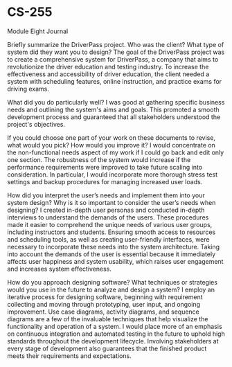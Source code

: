 # CS-255
Module Eight Journal

Briefly summarize the DriverPass project. Who was the client? What type of system did they want you to design?
The goal of the DriverPass project was to create a comprehensive system for DriverPass, a company that aims to revolutionize the driver education and testing industry. To increase the effectiveness and accessibility of driver education, the client needed a system with scheduling features, online instruction, and practice exams for driving exams.


What did you do particularly well?
I was good at gathering specific business needs and outlining the system's aims and goals. This promoted a smooth development process and guaranteed that all stakeholders understood the project's objectives.


If you could choose one part of your work on these documents to revise, what would you pick? How would you improve it?
I would concentrate on the non-functional needs aspect of my work if I could go back and edit only one section. The robustness of the system would increase if the performance requirements were improved to take future scaling into consideration. In particular, I would incorporate more thorough stress test settings and backup procedures for managing increased user loads.


How did you interpret the user’s needs and implement them into your system design? Why is it so important to consider the user’s needs when designing?
I created in-depth user personas and conducted in-depth interviews to understand the demands of the users. These procedures made it easier to comprehend the unique needs of various user groups, including instructors and students. Ensuring smooth access to resources and scheduling tools, as well as creating user-friendly interfaces, were necessary to incorporate these needs into the system architecture. Taking into account the demands of the user is essential because it immediately affects user happiness and system usability, which raises user engagement and increases system effectiveness.

How do you approach designing software? What techniques or strategies would you use in the future to analyze and design a system?
I employ an iterative process for designing software, beginning with requirement collecting and moving through prototyping, user input, and ongoing improvement. Use case diagrams, activity diagrams, and sequence diagrams are a few of the invaluable techniques that help visualize the functionality and operation of a system. I would place more of an emphasis on continuous integration and automated testing in the future to uphold high standards throughout the development lifecycle. Involving stakeholders at every stage of development also guarantees that the finished product meets their requirements and expectations.

